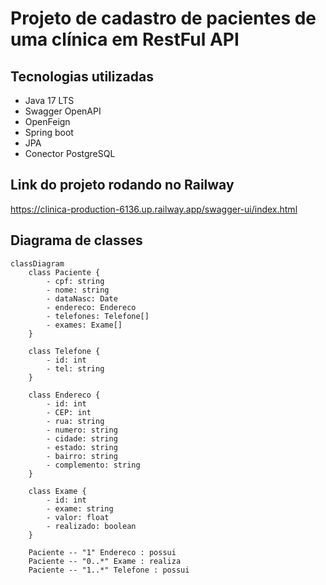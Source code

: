 # Projeto de cadastro de pacientes de uma clínica em RestFul API

## Tecnologias utilizadas
* Java 17 LTS
* Swagger OpenAPI
* OpenFeign
* Spring boot
* JPA
* Conector PostgreSQL

## Link do projeto rodando no Railway
https://clinica-production-6136.up.railway.app/swagger-ui/index.html

## Diagrama de classes

```mermaid
classDiagram
    class Paciente {
        - cpf: string
        - nome: string
        - dataNasc: Date
        - endereco: Endereco
        - telefones: Telefone[]
        - exames: Exame[]
    }

    class Telefone {
        - id: int
        - tel: string
    }

    class Endereco {
        - id: int
        - CEP: int
        - rua: string
        - numero: string
        - cidade: string
        - estado: string
        - bairro: string
        - complemento: string
    }

    class Exame {
        - id: int
        - exame: string
        - valor: float
        - realizado: boolean
    }

    Paciente -- "1" Endereco : possui
    Paciente -- "0..*" Exame : realiza
    Paciente -- "1..*" Telefone : possui
```